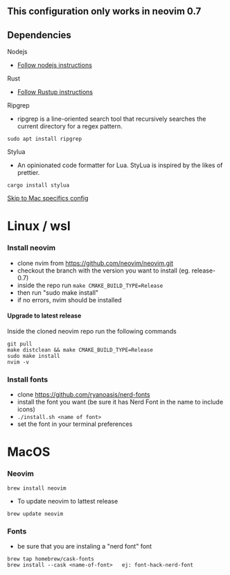 ## This configuration only works in neovim 0.7

## Dependencies

Nodejs
- [Follow nodejs instructions](https://nodejs.org/en/)

Rust
- [Follow Rustup instructions](https://rustup.rs/)

Ripgrep
- ripgrep is a line-oriented search tool that recursively searches the current directory for a regex pattern.
```
sudo apt install ripgrep
```

Stylua
- An opinionated code formatter for Lua. StyLua is inspired by the likes of prettier.
```
cargo install stylua
```

[Skip to Mac specifics config](#MacOS)

# Linux / wsl

### Install neovim
- clone nvim from https://github.com/neovim/neovim.git
- checkout the branch with the version you want to install (eg. release-0.7)
- inside the repo run ``` make CMAKE_BUILD_TYPE=Release ```
- then run "sudo make install"
- if no errors, nvim should be installed

#### Upgrade to latest release
Inside the cloned neovim repo run the following commands
```
git pull
make distclean && make CMAKE_BUILD_TYPE=Release
sudo make install
nvim -v
```

### Install fonts
- clone https://github.com/ryanoasis/nerd-fonts
- install the font you want (be sure it has Nerd Font in the name to include icons)
- ```./install.sh <name of font>```
- set the font in your terminal preferences

# MacOS

### Neovim
```
brew install neovim
```
- To update neovim to lattest release
```
brew update neovim
```


### Fonts
- be sure that you are instaling a "nerd font" font 
```
brew tap homebrew/cask-fonts
brew install --cask <name-of-font>   ej: font-hack-nerd-font
```
